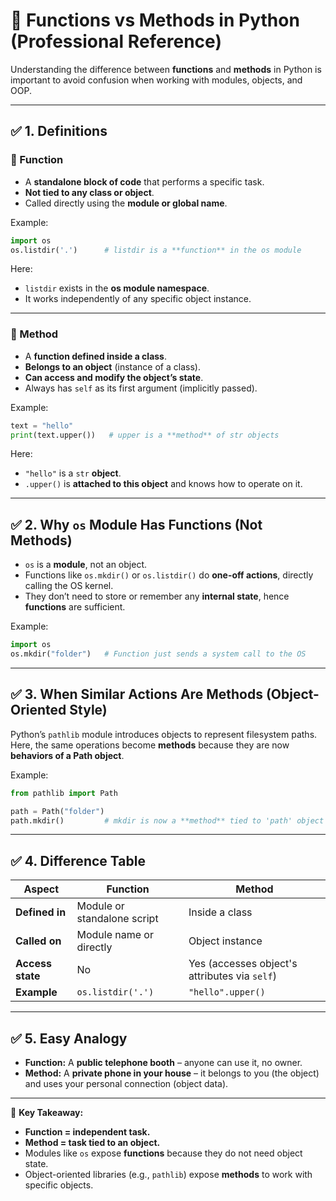 # 📘 Functions vs Methods in Python (Professional Reference)

Understanding the difference between **functions** and **methods** in Python is important to
avoid confusion when working with modules, objects, and OOP.

---

## ✅ 1. Definitions

### 🔹 Function
- A **standalone block of code** that performs a specific task.
- **Not tied to any class or object**.
- Called directly using the **module or global name**.

Example:

```python
import os
os.listdir('.')      # listdir is a **function** in the os module
```

Here:
- `listdir` exists in the **os module namespace**.
- It works independently of any specific object instance.

---

### 🔹 Method
- A **function defined inside a class**.
- **Belongs to an object** (instance of a class).
- **Can access and modify the object’s state**.
- Always has `self` as its first argument (implicitly passed).

Example:

```python
text = "hello"
print(text.upper())   # upper is a **method** of str objects
```

Here:
- `"hello"` is a `str` **object**.
- `.upper()` is **attached to this object** and knows how to operate on it.

---

## ✅ 2. Why `os` Module Has Functions (Not Methods)

- `os` is a **module**, not an object.
- Functions like `os.mkdir()` or `os.listdir()` do **one-off actions**, directly calling the OS kernel.
- They don’t need to store or remember any **internal state**, hence **functions** are sufficient.

Example:

```python
import os
os.mkdir("folder")   # Function just sends a system call to the OS
```

---

## ✅ 3. When Similar Actions Are Methods (Object-Oriented Style)

Python’s `pathlib` module introduces objects to represent filesystem paths.  
Here, the same operations become **methods** because they are now **behaviors of a Path object**.

Example:

```python
from pathlib import Path

path = Path("folder")
path.mkdir()         # mkdir is now a **method** tied to 'path' object
```

---

## ✅ 4. Difference Table

| **Aspect**     | **Function**                                     | **Method**                                     |
|-----------------|-------------------------------------------------|------------------------------------------------|
| **Defined in**  | Module or standalone script                     | Inside a class                                 |
| **Called on**   | Module name or directly                        | Object instance                                |
| **Access state**| No                                              | Yes (accesses object's attributes via `self`) |
| **Example**     | `os.listdir('.')`                              | `"hello".upper()`                             |

---

## ✅ 5. Easy Analogy

- **Function:** A **public telephone booth** – anyone can use it, no owner.  
- **Method:** A **private phone in your house** – it belongs to you (the object) and uses your personal connection (object data).

---

📌 **Key Takeaway:**  
- **Function = independent task.**  
- **Method = task tied to an object.**  
- Modules like `os` expose **functions** because they do not need object state.  
- Object-oriented libraries (e.g., `pathlib`) expose **methods** to work with specific objects.

